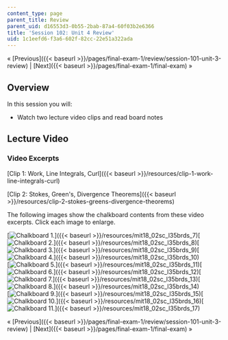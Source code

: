```yaml
---
content_type: page
parent_title: Review
parent_uid: d16553d3-0b55-2bab-87a4-60f03b2e6366
title: 'Session 102: Unit 4 Review'
uid: 1c1eefd6-f3a6-602f-82cc-22e51a322ada
---
```


« [Previous]({{< baseurl >}}/pages/final-exam-1/review/session-101-unit-3-review) | [Next]({{< baseurl >}}/pages/final-exam-1/final-exam) »

Overview
--------

In this session you will:

*   Watch two lecture video clips and read board notes

Lecture Video
-------------

### Video Excerpts

[Clip 1: Work, Line Integrals, Curl]({{< baseurl >}}/resources/clip-1-work-line-integrals-curl)

[Clip 2: Stokes, Green's, Divergence Theorems]({{< baseurl >}}/resources/clip-2-stokes-greens-divergence-theorems)

The following images show the chalkboard contents from these video excerpts. Click each image to enlarge.

[![Chalkboard 1.](BASEURL_PLACEHOLDER/resources/mit18_02sc_l35brds_7a)]({{< baseurl >}}/resources/mit18_02sc_l35brds_7)[![Chalkboard 2.](BASEURL_PLACEHOLDER/resources/mit18_02sc_l35brds_8a)]({{< baseurl >}}/resources/mit18_02sc_l35brds_8)[![Chalkboard 3.](BASEURL_PLACEHOLDER/resources/mit18_02sc_l35brds_9a)]({{< baseurl >}}/resources/mit18_02sc_l35brds_9)[![Chalkboard 4.](BASEURL_PLACEHOLDER/resources/mit18_02sc_l35brds_10a)]({{< baseurl >}}/resources/mit18_02sc_l35brds_10)  
[![Chalkboard 5.](BASEURL_PLACEHOLDER/resources/mit18_02sc_l35brds_11a)]({{< baseurl >}}/resources/mit18_02sc_l35brds_11)[![Chalkboard 6.](BASEURL_PLACEHOLDER/resources/mit18_02sc_l35brds_12a)]({{< baseurl >}}/resources/mit18_02sc_l35brds_12)[![Chalkboard 7.](BASEURL_PLACEHOLDER/resources/mit18_02sc_l35brds_13a)]({{< baseurl >}}/resources/mit18_02sc_l35brds_13)[![Chalkboard 8.](BASEURL_PLACEHOLDER/resources/mit18_02sc_l35brds_14a)]({{< baseurl >}}/resources/mit18_02sc_l35brds_14)  
[![Chalkboard 9.](BASEURL_PLACEHOLDER/resources/mit18_02sc_l35brds_15a)]({{< baseurl >}}/resources/mit18_02sc_l35brds_15)[![Chalkboard 10.](BASEURL_PLACEHOLDER/resources/mit18_02sc_l35brds_16a)]({{< baseurl >}}/resources/mit18_02sc_l35brds_16)[![Chalkboard 11.](BASEURL_PLACEHOLDER/resources/mit18_02sc_l35brds_17a)]({{< baseurl >}}/resources/mit18_02sc_l35brds_17)

« [Previous]({{< baseurl >}}/pages/final-exam-1/review/session-101-unit-3-review) | [Next]({{< baseurl >}}/pages/final-exam-1/final-exam) »